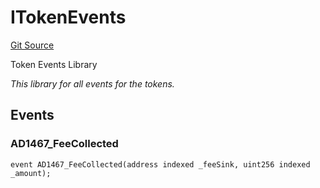 # ITokenEvents
[Git Source](https://github.com/thrackle-io/rules-engine/blob/5dd4d5c11842d5927a5d94b280633ba0762dc45b/src/common/IEvents.sol)

Token Events Library

*This library for all events for the tokens.*


## Events
### AD1467_FeeCollected

```solidity
event AD1467_FeeCollected(address indexed _feeSink, uint256 indexed _amount);
```

